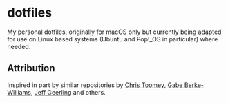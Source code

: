 # dotfiles

My personal dotfiles, originally for macOS only but currently being adapted for use on Linux based systems (Ubuntu and Pop!_OS in particular) where needed.

## Attribution

Inspired in part by similar repositories by [Chris Toomey][], [Gabe Berke-Williams][], [Jeff Geerling][] and others.

[chris toomey]: https://github.com/christoomey/dotfiles
[gabe berke-williams]: https://github.com/gabebw/dotfiles
[jeff geerling]: https://github.com/geerlingguy/dotfiles
